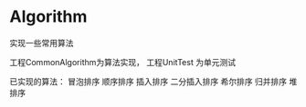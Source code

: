 # Algorithm
实现一些常用算法

工程CommonAlgorithm为算法实现，
工程UnitTest 为单元测试

已实现的算法：
冒泡排序
顺序排序
插入排序
二分插入排序
希尔排序
归并排序
堆排序
